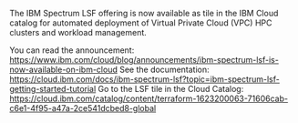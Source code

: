 The IBM Spectrum LSF offering is now available as tile in the IBM Cloud catalog for automated deployment of Virtual Private Cloud (VPC) HPC clusters and workload management.

You can read the announcement: https://www.ibm.com/cloud/blog/announcements/ibm-spectrum-lsf-is-now-available-on-ibm-cloud
See the documentation: https://cloud.ibm.com/docs/ibm-spectrum-lsf?topic=ibm-spectrum-lsf-getting-started-tutorial
Go to the LSF tile in the Cloud Catalog: https://cloud.ibm.com/catalog/content/terraform-1623200063-71606cab-c6e1-4f95-a47a-2ce541dcbed8-global

